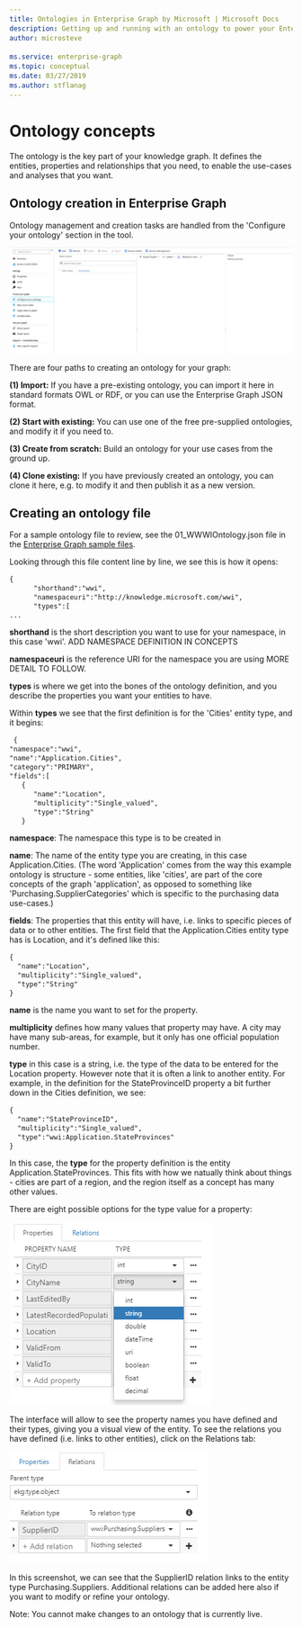 ```yaml
---
title: Ontologies in Enterprise Graph by Microsoft | Microsoft Docs
description: Getting up and running with an ontology to power your Enterprise Graph use cases
author: microsteve

ms.service: enterprise-graph
ms.topic: conceptual
ms.date: 03/27/2019
ms.author: stflanag
---
```


# Ontology concepts

The ontology is the key part of your knowledge graph. It defines the entities, properties and relationships that you need, to enable the use-cases and analyses that you want.

## Ontology creation in Enterprise Graph

Ontology management and creation tasks are handled from the 'Configure your ontology' section in the tool. 

![Ontology management](media/creating-your-ontology/1_ontology_config.png)

There are four paths to creating an ontology for your graph:

**(1) Import:** If you have a pre-existing ontology, you can import it here in standard formats OWL or RDF, or you can use the Enterprise Graph JSON format.

**(2) Start with existing:** You can use one of the free pre-supplied ontologies, and modify it if you need to.

**(3) Create from scratch:** Build an ontology for your use cases from the ground up.

**(4) Clone existing:** If you have previously created an ontology, you can clone it here, e.g. to modify it and then publish it as a new version.

## Creating an ontology file

For a sample ontology file to review, see the 01_WWWIOntology.json file in the <a href="https://ekgdemosamples.blob.core.windows.net/ekgdemosamples01/EGDemo_WWI_Files.zip">Enterprise Graph sample files</a>.

Looking through this file content line by line, we see this is how it opens:

```
{  
      "shorthand":"wwi",
      "namespaceuri":"http://knowledge.microsoft.com/wwi",
      "types":[
...
```

**shorthand** is the short description you want to use for your namespace, in this case 'wwi'. ADD NAMESPACE DEFINITION IN CONCEPTS

**namespaceuri** is the reference URI for the namespace you are using MORE DETAIL TO FOLLOW.

**types** is where we get into the bones of the ontology definition, and you describe the properties you want your entities to have.

Within **types** we see that the first definition is for the 'Cities' entity type, and it begins:

```
 {  
"namespace":"wwi",
"name":"Application.Cities",
"category":"PRIMARY",
"fields":[  
   {  
      "name":"Location",
      "multiplicity":"Single_valued",
      "type":"String"
   }
```

**namespace**: The namespace this type is to be created in

**name**: The name of the entity type you are creating, in this case Application.Cities. (The word 'Application' comes from the way this example ontology is structure - some entities, like 'cities', are part of the core concepts of the graph 'application', as opposed to something like 'Purchasing.SupplierCategories' which is specific to the purchasing data use-cases.)

**fields**: The properties that this entity will have, i.e. links to specific pieces of data or to other entities. The first field that the Application.Cities entity type has is Location, and it's defined like this:

```
{  
  "name":"Location",
  "multiplicity":"Single_valued",
  "type":"String"
}
```

**name** is the name you want to set for the property.

**multiplicity** defines how many values that property may have. A city may have many sub-areas, for example, but it only has one official population number.

**type** in this case is a string, i.e. the type of the data to be entered for the Location property. However note that it is often a link to another entity. For example, in the definition for the StateProvinceID property a bit further down in the Cities definition, we see:

```
{  
  "name":"StateProvinceID",
  "multiplicity":"Single_valued",
  "type":"wwi:Application.StateProvinces"
}
```

In this case, the **type** for the property definition is the entity Application.StateProvinces. This fits with how we natually think about things - cities are part of a region, and the region itself as a concept has many other values.

There are eight possible options for the type value for a property:

![Type values](media/creating-your-ontology/type_values.png)

The interface will allow to see the property names you have defined and their types, giving you a visual view of the entity. To see the relations you have defined (i.e. links to other entities), click on the Relations tab:

![Type values](media/creating-your-ontology/relations_tab.png)

In this screenshot, we can see that the SupplierID relation links to the entity type Purchasing.Suppliers. Additional relations can be added here also if you want to modify or refine your ontology.

Note: You cannot make changes to an ontology that is currently live.
